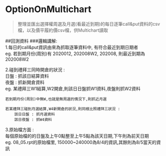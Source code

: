 # OptionOnMultichart
>整理並匯出選擇權周選及月選(看最近到期)的每日逐筆call&amp;put資料的csv檔，以及價平履約價csv檔，供Multichart讀取  

##回測資料
###邏輯講解:  
1.每日的call&put資訊由來為抓取逐筆資料中, 有符合最近到期日期者  
	eg. 若到期月份(周別)有 2020012, 202008W2, 202008, 則最近到期為202008W2  

2.碰到禮拜三同時開倉的狀況 :  
	日盤 : 抓該日結算資料  
	夜盤 : 抓新開倉資料  
	eg. 某禮拜三W1結算,W2開倉,則該日日盤抓W1資料,夜盤則抓W2資料  
	  
	若到期月份(周別)中無W,也就是無周選的情況下,則抓近月選  
  
	若某禮拜三碰到月選結算,W4新開倉的狀況,則同樣比照禮拜三狀況 :  
		該日日盤 : 抓月選資料  
		該日夜盤 : 抓W4資料  
		  
3.原始檔方面 :  
	每個原始檔的的日盤及上午0點整至上午5點為該天日期,下午則為前天日期  
		eg. 08_05.rpt的原始檔里, 150000~240000為8/4的資訊,其餘則為8/5當天的資訊  
